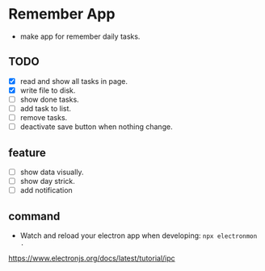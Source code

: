# Remember App

- make app for remember daily tasks.

## TODO

- [x] read and show all tasks in page.
- [x] write file to disk.
- [ ] show done tasks.
- [ ] add task to list.
- [ ] remove tasks.
- [ ] deactivate save button when nothing change.

## feature

- [ ] show data visually.
- [ ] show day strick.
- [ ] add notification

## command

- Watch and reload your electron app when developing: `npx electronmon .`

https://www.electronjs.org/docs/latest/tutorial/ipc
